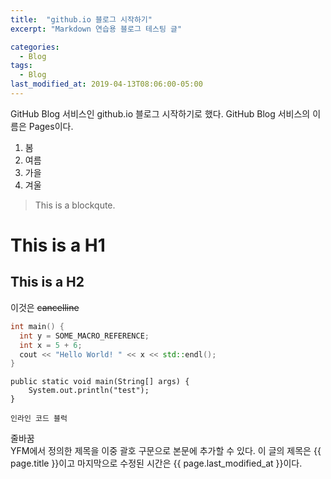 ```yaml
---
title:  "github.io 블로그 시작하기"
excerpt: "Markdown 연습용 블로그 테스팅 글"

categories:
  - Blog
tags:
  - Blog
last_modified_at: 2019-04-13T08:06:00-05:00
---
```


GitHub Blog 서비스인 github.io 블로그 시작하기로 했다.
GitHub Blog 서비스의 이름은 Pages이다.
1. 봄
2. 여름
3. 가을
4. 겨울
> This is a blockqute.
# This is a H1
## This is a H2
이것은 ~~cancelline~~
```cpp
int main() {
  int y = SOME_MACRO_REFERENCE;
  int x = 5 + 6;
  cout << "Hello World! " << x << std::endl();
}
```
~~~
public static void main(String[] args) {
	System.out.println("test");
}
~~~
`인라인 코드 블럭`

줄바꿈  
YFM에서 정의한 제목을 이중 괄호 구문으로 본문에 추가할 수 있다.
이 글의 제목은 {{ page.title }}이고
마지막으로 수정된 시간은 {{ page.last_modified_at }}이다.
